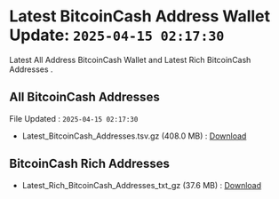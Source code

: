 # Latest BitcoinCash Address Wallet Update: `2025-04-15 02:17:30`

Latest All Address BitcoinCash Wallet and Latest Rich BitcoinCash Addresses .

## All BitcoinCash Addresses

File Updated : `2025-04-15 02:17:30`

- Latest_BitcoinCash_Addresses.tsv.gz (408.0 MB) : [Download](https://github.com/Pymmdrza/Rich-Address-Wallet/releases/tag/BitcoinCash)

## BitcoinCash Rich Addresses

- Latest_Rich_BitcoinCash_Addresses_txt_gz (37.6 MB) : [Download](https://github.com/Pymmdrza/Rich-Address-Wallet/releases/tag/BitcoinCash)
